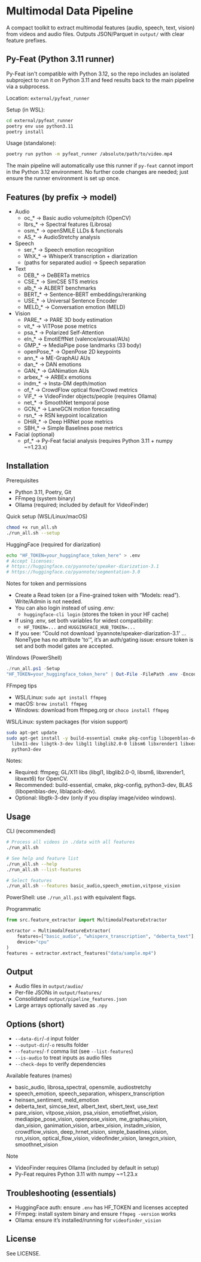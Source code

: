 # Multimodal Data Pipeline

A compact toolkit to extract multimodal features (audio, speech, text, vision) from videos and audio files. Outputs JSON/Parquet in `output/` with clear feature prefixes.

## Py-Feat (Python 3.11 runner)

Py-Feat isn't compatible with Python 3.12, so the repo includes an isolated subproject to run it on Python 3.11 and feed results back to the main pipeline via a subprocess.

Location: `external/pyfeat_runner`

Setup (in WSL):

```bash
cd external/pyfeat_runner
poetry env use python3.11
poetry install
```

Usage (standalone):

```bash
poetry run python -m pyfeat_runner /absolute/path/to/video.mp4
```

The main pipeline will automatically use this runner if `py-feat` cannot import in the Python 3.12 environment. No further code changes are needed; just ensure the runner environment is set up once.


## Features (by prefix → model)

- Audio
  - oc_* → Basic audio volume/pitch (OpenCV)
  - lbrs_* → Spectral features (Librosa)
  - osm_* → openSMILE LLDs & functionals
  - AS_* → AudioStretchy analysis
- Speech
  - ser_* → Speech emotion recognition
  - WhX_* → WhisperX transcription + diarization
  - (paths for separated audio) → Speech separation
- Text
  - DEB_* → DeBERTa metrics
  - CSE_* → SimCSE STS metrics
  - alb_* → ALBERT benchmarks
  - BERT_* → Sentence-BERT embeddings/reranking
  - USE_* → Universal Sentence Encoder
  - MELD_* → Conversation emotion (MELD)
- Vision
  - PARE_* → PARE 3D body estimation
  - vit_* → ViTPose pose metrics
  - psa_* → Polarized Self-Attention
  - eln_* → EmotiEffNet (valence/arousal/AUs)
  - GMP_* → MediaPipe pose landmarks (33 body)
  - openPose_* → OpenPose 2D keypoints
  - ann_* → ME-GraphAU AUs
  - dan_* → DAN emotions
  - GAN_* → GANimation AUs
  - arbex_* → ARBEx emotions
  - indm_* → Insta-DM depth/motion
  - of_* → CrowdFlow optical flow/Crowd metrics
  - ViF_* → VideoFinder objects/people (requires Ollama)
  - net_* → SmoothNet temporal pose
  - GCN_* → LaneGCN motion forecasting
  - rsn_* → RSN keypoint localization
  - DHiR_* → Deep HRNet pose metrics
  - SBH_* → Simple Baselines pose metrics
- Facial (optional)
  - pf_* → Py-Feat facial analysis (requires Python 3.11 + numpy ~=1.23.x)

## Installation

Prerequisites
- Python 3.11, Poetry, Git
- FFmpeg (system binary)
- Ollama (required; included by default for VideoFinder)

Quick setup (WSL/Linux/macOS)
```bash
chmod +x run_all.sh
./run_all.sh --setup
```

HuggingFace (required for diarization)
```bash
echo "HF_TOKEN=your_huggingface_token_here" > .env
# Accept licenses:
# https://huggingface.co/pyannote/speaker-diarization-3.1
# https://huggingface.co/pyannote/segmentation-3.0
```

Notes for token and permissions
- Create a Read token (or a Fine-grained token with “Models: read”). Write/Admin is not needed.
- You can also login instead of using .env:
  - `huggingface-cli login` (stores the token in your HF cache)
- If using .env, set both variables for widest compatibility:
  - `HF_TOKEN=...` and `HUGGINGFACE_HUB_TOKEN=...`
- If you see: “Could not download 'pyannote/speaker-diarization-3.1' … NoneType has no attribute 'to'”, it’s an auth/gating issue: ensure token is set and both model gates are accepted.

Windows (PowerShell)
```powershell
./run_all.ps1 -Setup
"HF_TOKEN=your_huggingface_token_here" | Out-File -FilePath .env -Encoding utf8
```

FFmpeg tips
- WSL/Linux: `sudo apt install ffmpeg`
- macOS: `brew install ffmpeg`
- Windows: download from ffmpeg.org or `choco install ffmpeg`

WSL/Linux: system packages (for vision support)
```bash
sudo apt-get update
sudo apt-get install -y build-essential cmake pkg-config libopenblas-dev liblapack-dev \
  libx11-dev libgtk-3-dev libgl1 libglib2.0-0 libsm6 libxrender1 libxext6 ffmpeg \
  python3-dev
```
Notes:
- Required: ffmpeg; GL/X11 libs (libgl1, libglib2.0-0, libsm6, libxrender1, libxext6) for OpenCV.
- Recommended: build-essential, cmake, pkg-config, python3-dev, BLAS (libopenblas-dev, liblapack-dev).
- Optional: libgtk-3-dev (only if you display image/video windows).

## Usage

CLI (recommended)
```bash
# Process all videos in ./data with all features
./run_all.sh

# See help and feature list
./run_all.sh --help
./run_all.sh --list-features

# Select features
./run_all.sh --features basic_audio,speech_emotion,vitpose_vision
```
PowerShell: use `./run_all.ps1` with equivalent flags.

Programmatic
```python
from src.feature_extractor import MultimodalFeatureExtractor

extractor = MultimodalFeatureExtractor(
    features=["basic_audio", "whisperx_transcription", "deberta_text"],
    device="cpu"
)
features = extractor.extract_features("data/sample.mp4")
```

## Output

- Audio files in `output/audio/`
- Per-file JSONs in `output/features/`
- Consolidated `output/pipeline_features.json`
- Large arrays optionally saved as `.npy`

## Options (short)

- `--data-dir`/`-d` input folder
- `--output-dir`/`-o` results folder
- `--features`/`-f` comma list (see `--list-features`)
- `--is-audio` to treat inputs as audio files
- `--check-deps` to verify dependencies

Available features (names)
- basic_audio, librosa_spectral, opensmile, audiostretchy
- speech_emotion, speech_separation, whisperx_transcription
- heinsen_sentiment, meld_emotion
- deberta_text, simcse_text, albert_text, sbert_text, use_text
- pare_vision, vitpose_vision, psa_vision, emotieffnet_vision, mediapipe_pose_vision,
  openpose_vision, me_graphau_vision, dan_vision, ganimation_vision,
  arbex_vision, instadm_vision, crowdflow_vision, deep_hrnet_vision, simple_baselines_vision,
  rsn_vision, optical_flow_vision, videofinder_vision, lanegcn_vision, smoothnet_vision

Note
- VideoFinder requires Ollama (included by default in setup)
- Py-Feat requires Python 3.11 with numpy ~=1.23.x

## Troubleshooting (essentials)

- HuggingFace auth: ensure `.env` has HF_TOKEN and licenses accepted
- FFmpeg: install system binary and ensure `ffmpeg -version` works
- Ollama: ensure it’s installed/running for `videofinder_vision`

## License

See LICENSE.
